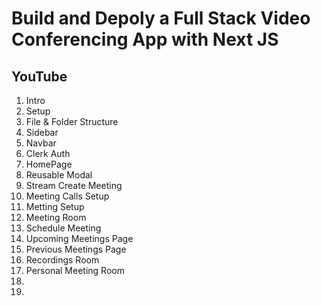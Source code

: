 # Build and Depoly a Full Stack Video Conferencing App with Next JS

## YouTube

1. Intro
2. Setup
3. File & Folder Structure
4. Sidebar
5. Navbar
6. Clerk Auth
7. HomePage
8. Reusable Modal
9. Stream Create Meeting
10. Meeting Calls Setup
11. Metting Setup
12. Meeting Room
13. Schedule Meeting
14. Upcoming Meetings Page
15. Previous Meetings Page
16. Recordings Room
17. Personal Meeting Room
18.
19.